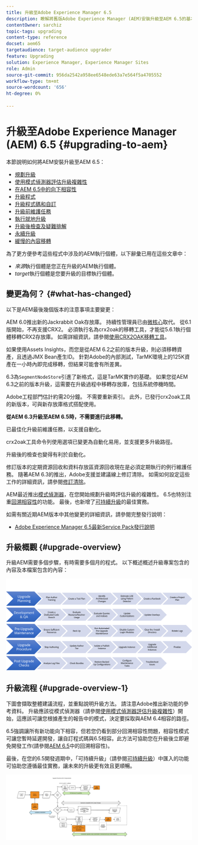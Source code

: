 ```yaml
---
title: 升級至Adobe Experience Manager 6.5
description: 瞭解將舊版Adobe Experience Manager (AEM)安裝升級至AEM 6.5的基本知識。
contentOwner: sarchiz
topic-tags: upgrading
content-type: reference
docset: aem65
targetaudience: target-audience upgrader
feature: Upgrading
solution: Experience Manager, Experience Manager Sites
role: Admin
source-git-commit: 956da2542a958ee6548ede63a7e564f5a4705552
workflow-type: tm+mt
source-wordcount: '656'
ht-degree: 0%

---
```


# 升級至Adobe Experience Manager (AEM) 6.5 {#upgrading-to-aem}

本節說明如何將AEM安裝升級至AEM 6.5：

* [規劃升級](/help/sites-deploying/upgrade-planning.md)
* [使用模式偵測器評估升級複雜性](/help/sites-deploying/pattern-detector.md)
* [在AEM 6.5中的向下相容性](/help/sites-deploying/backward-compatibility.md)
  <!--* [Using Offline Reindexing To Reduce Downtime During an Upgrade](/help/sites-deploying/upgrade-offline-reindexing.md)-->
* [升級程式](/help/sites-deploying/upgrade-procedure.md)
* [升級程式碼和自訂](/help/sites-deploying/upgrading-code-and-customizations.md)
* [升級前維護任務](/help/sites-deploying/pre-upgrade-maintenance-tasks.md)
* [執行就地升級](/help/sites-deploying/in-place-upgrade.md)
* [升級後檢查及疑難排解](/help/sites-deploying/post-upgrade-checks-and-troubleshooting.md)
* [永續升級](/help/sites-deploying/sustainable-upgrades.md)
* [緩慢的內容移轉](/help/sites-deploying/lazy-content-migration.md)

為了更方便參考這些程式中涉及的AEM執行個體，以下辭彙已用在這些文章中：

* *來源*&#x200B;執行個體是您正在升級的AEM執行個體。
* *target*&#x200B;執行個體是您要升級的目標執行個體。

## 變更為何？ {#what-has-changed}

以下是AEM最後幾個版本的注意事項主要變更：

AEM 6.0推出新的Jackrabbit Oak存放庫。 持續性管理員已由[微核心](/help/sites-deploying/platform.md#contentbody_title_4)取代。 從6.1版開始，不再支援CRX2。 必須執行名為crx2oak的移轉工具，才能從5.6.1執行個體移轉CRX2存放庫。 如需詳細資訊，請參閱[使用CRX2OAK移轉工具](/help/sites-deploying/using-crx2oak.md)。

如果使用Assets Insights，而您是從AEM 6.2之前的版本升級，則必須移轉資產，且透過JMX Bean產生ID。 針對Adobe的內部測試，TarMK環境上的125K資產在一小時內即完成移轉，但結果可能會有所差異。

6.3為`SegmentNodeStore`引進了新格式，這是TarMK實作的基礎。 如果您從AEM 6.3之前的版本升級，這需要在升級過程中移轉存放庫，包括系統停機時間。

Adobe工程部門估計約需20分鐘。 不需要重新索引。 此外，已發行crx2oak工具的新版本，可與新存放庫格式搭配使用。

**從AEM 6.3升級至AEM 6.5時，不需要進行此移轉。**

已最佳化升級前維護任務，以支援自動化。

crx2oak工具命令列使用選項已變更為自動化易用，並支援更多升級路徑。

升級後的檢查也變得有利於自動化。

修訂版本的定期資源回收和資料存放區資源回收現在是必須定期執行的例行維護任務。 隨著AEM 6.3的推出，Adobe支援並建議線上修訂清除。 如需如何設定這些工作的詳細資訊，請參閱[修訂清除](/help/sites-deploying/revision-cleanup.md)。

AEM最近推出[模式偵測器](/help/sites-deploying/pattern-detector.md)，在您開始規劃升級時評估升級的複雜性。 6.5也特別注重[回溯相容性](/help/sites-deploying/backward-compatibility.md)的功能。 最後，也新增了[可持續升級](/help/sites-deploying/sustainable-upgrades.md)的最佳實務。

如需有關近期AEM版本中其他變更的詳細資訊，請參閱完整發行說明：

* [Adobe Experience Manager 6.5最新Service Pack發行說明](/help/release-notes/release-notes.md)

## 升級概觀 {#upgrade-overview}

升級AEM需要多個步驟，有時需要多個月的程式。 以下概述概述升級專案包含的內容及本檔案包含的內容：

![screen_shot_2018-03-30at80708am](assets/screen_shot_2018-03-30at80708am.png)

## 升級流程 {#upgrade-overview-1}

下圖會擷取整體建議流程，並重點說明升級方法。 請注意Adobe推出新功能的參考資料。 升級應該從模式偵測器（請參閱[使用模式偵測器評估升級複雜性](/help/sites-deploying/pattern-detector.md)）開始，這應該可讓您根據產生的報告中的模式，決定要採取與AEM 6.4相容的路徑。

6.5強調讓所有新功能向下相容，但若您仍看到部分回溯相容性問題，相容性模式可讓您暫時延遲開發，讓自訂程式碼與6.5相容。此方法可協助您在升級後立即避免開發工作(請參閱[AEM 6.5](/help/sites-deploying/backward-compatibility.md)中的回溯相容性)。

最後，在您的6.5開發週期中，「可持續升級」（請參閱[可持續升級](/help/sites-deploying/sustainable-upgrades.md)）中匯入的功能可協助您遵循最佳實務，讓未來的升級更有效且更順暢。

![6_4_upgrade_overviewflowchart-newpage3](assets/6_4_upgrade_overviewflowchart-newpage3.png)
